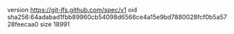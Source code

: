 version https://git-lfs.github.com/spec/v1
oid sha256:64adabad1fbb89960cb54098d6566ce4a15e9bd7880028fcf0b5a5728feecaa0
size 18991
